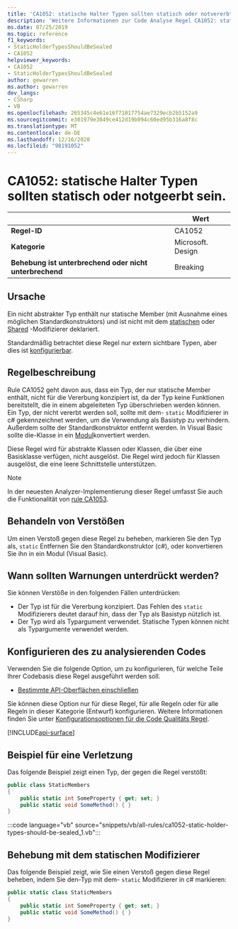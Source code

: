 ```yaml
---
title: 'CA1052: statische Halter Typen sollten statisch oder notvererbt sein (Code Analyse)'
description: 'Weitere Informationen zur Code Analyse Regel CA1052: statische Halter Typen sollten statisch oder notgeerbt sein.'
ms.date: 07/25/2019
ms.topic: reference
f1_keywords:
- StaticHolderTypesShouldBeSealed
- CA1052
helpviewer_keywords:
- CA1052
- StaticHolderTypesShouldBeSealed
author: gewarren
ms.author: gewarren
dev_langs:
- CSharp
- VB
ms.openlocfilehash: 265345c4e61e16f71017754ae7329ecb2b5152a9
ms.sourcegitcommit: e301979e3049ce412d19b094c60ed95b316a8f8c
ms.translationtype: MT
ms.contentlocale: de-DE
ms.lasthandoff: 12/16/2020
ms.locfileid: "98191052"
---
```

# <a name="ca1052-static-holder-types-should-be-static-or-notinheritable"></a>CA1052: statische Halter Typen sollten statisch oder notgeerbt sein.

| | Wert |
|-|-|
| **Regel-ID** |CA1052|
| **Kategorie** |Microsoft. Design|
| **Behebung ist unterbrechend oder nicht unterbrechend** |Breaking|

## <a name="cause"></a>Ursache

Ein nicht abstrakter Typ enthält nur statische Member (mit Ausnahme eines möglichen Standardkonstruktors) und ist nicht mit dem [statischen](../../../csharp/language-reference/keywords/static.md) oder [Shared](../../../visual-basic/language-reference/modifiers/shared.md) -Modifizierer deklariert.

Standardmäßig betrachtet diese Regel nur extern sichtbare Typen, aber dies ist [konfigurierbar](#configure-code-to-analyze).

## <a name="rule-description"></a>Regelbeschreibung

Rule CA1052 geht davon aus, dass ein Typ, der nur statische Member enthält, nicht für die Vererbung konzipiert ist, da der Typ keine Funktionen bereitstellt, die in einem abgeleiteten Typ überschrieben werden können. Ein Typ, der nicht vererbt werden soll, sollte mit dem- `static` Modifizierer in c# gekennzeichnet werden, um die Verwendung als Basistyp zu verhindern. Außerdem sollte der Standardkonstruktor entfernt werden. In Visual Basic sollte die-Klasse in ein [Modul](../../../visual-basic/language-reference/statements/module-statement.md)konvertiert werden.

Diese Regel wird für abstrakte Klassen oder Klassen, die über eine Basisklasse verfügen, nicht ausgelöst. Die Regel wird jedoch für Klassen ausgelöst, die eine leere Schnittstelle unterstützen.

> [!NOTE]
> In der neuesten Analyzer-Implementierung dieser Regel umfasst Sie auch die Funktionalität von [rule CA1053](ca1053.md).

## <a name="how-to-fix-violations"></a>Behandeln von Verstößen

Um einen Verstoß gegen diese Regel zu beheben, markieren Sie den Typ als, `static` Entfernen Sie den Standardkonstruktor (c#), oder konvertieren Sie ihn in ein Modul (Visual Basic).

## <a name="when-to-suppress-warnings"></a>Wann sollten Warnungen unterdrückt werden?

Sie können Verstöße in den folgenden Fällen unterdrücken:

- Der Typ ist für die Vererbung konzipiert. Das Fehlen des `static` Modifizierers deutet darauf hin, dass der Typ als Basistyp nützlich ist.
- Der Typ wird als Typargument verwendet. Statische Typen können nicht als Typargumente verwendet werden.

## <a name="configure-code-to-analyze"></a>Konfigurieren des zu analysierenden Codes

Verwenden Sie die folgende Option, um zu konfigurieren, für welche Teile Ihrer Codebasis diese Regel ausgeführt werden soll.

- [Bestimmte API-Oberflächen einschließen](#include-specific-api-surfaces)

Sie können diese Option nur für diese Regel, für alle Regeln oder für alle Regeln in dieser Kategorie (Entwurf) konfigurieren. Weitere Informationen finden Sie unter [Konfigurationsoptionen für die Code Qualitäts Regel](../code-quality-rule-options.md).

[!INCLUDE[api-surface](~/includes/code-analysis/api-surface.md)]

## <a name="example-of-a-violation"></a>Beispiel für eine Verletzung

Das folgende Beispiel zeigt einen Typ, der gegen die Regel verstößt:

```csharp
public class StaticMembers
{
    public static int SomeProperty { get; set; }
    public static void SomeMethod() { }
}
```

:::code language="vb" source="snippets/vb/all-rules/ca1052-static-holder-types-should-be-sealed_1.vb":::

## <a name="fix-with-the-static-modifier"></a>Behebung mit dem statischen Modifizierer

Das folgende Beispiel zeigt, wie Sie einen Verstoß gegen diese Regel beheben, indem Sie den-Typ mit dem- `static` Modifizierer in c# markieren:

```csharp
public static class StaticMembers
{
    public static int SomeProperty { get; set; }
    public static void SomeMethod() { }
}
```
